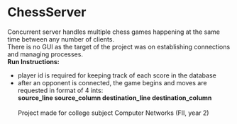 # ChessServer
Concurrent server handles multiple chess games happening at the same time between any number of clients.</br>
There is no GUI as the target of the project was on establishing connections and managing processes.</br>
**Run Instructions:**</br>
- player id is required for keeping track of each score in the database</br>
- after an opponent is connected, the game begins and moves are requested in format of 4 ints:</br> **source_line source_column destination_line destination_column**</br></br>
Project made for college subject Computer Networks (FII, year 2)
